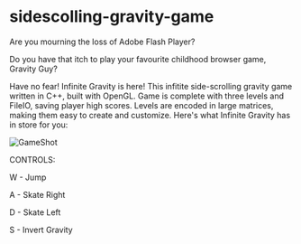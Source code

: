 # sidescolling-gravity-game

Are you mourning the loss of Adobe Flash Player?

Do you have that itch to play your favourite childhood browser game, Gravity Guy?

Have no fear! Infinite Gravity is here! This infitite side-scrolling gravity game written in C++, built with OpenGL. Game is complete with three levels and FileIO, saving player high scores. Levels are encoded in large matrices, making them easy to create and customize. Here's what Infinite Gravity has in store for you:

![GameShot](https://github.com/kushasareen/sidescolling-gravity-game/blob/master/gameplay.png)

CONTROLS:

W - Jump

A - Skate Right

D - Skate Left

S - Invert Gravity
